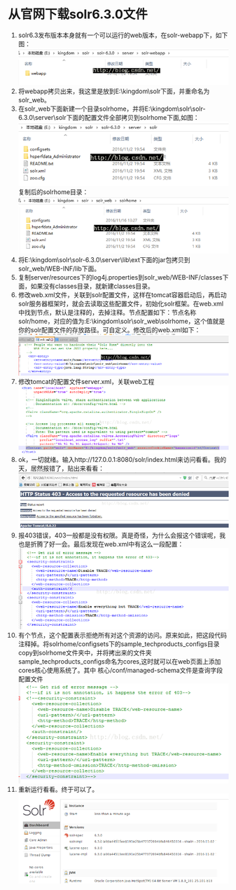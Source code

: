 # 从官网下载solr6.3.0文件
1. solr6.3发布版本本身就有一个可以运行的web版本，在solr-webapp下，如下图：<br>
![solr](/imgs/java/solr1.png)<br>
2. 将webapp拷贝出来，我这里是放到E:\kingdom\solr下面，并重命名为solr_web。
3. 在solr_web下面新建一个目录solrhome，并将E:\kingdom\solr\solr-6.3.0\server\solr下面的配置文件全部拷贝到solrhome下面,如图：<br>
![solr](/imgs/java/solr2.png)<br>
复制后的solrhome目录：<br>
![solr](/imgs/java/solr3.png)<br>
4. 将E:\kingdom\solr\solr-6.3.0\server\lib\ext下面的jar包拷贝到solr_web/WEB-INF/lib下面。
5. 复制server/resources下的log4j.properties到solr_web/WEB-INF/classes下面，如果没有classes目录，就新建classes目录。
6. 修改web.xml文件，关联到solr配置文件，这样在tomcat容器启动后，再启动solr服务器框架时，就会去读取这些配置文件，初始化solr框架。在web.xml中找到节点<env-entry>，默认是注释的，去掉注释。节点配置如下：节点名称solr/home，对应的值为:E:\kingdom\solr\solr_web\solrhome，这个值就是你的solr配置文件的存放路径。可自定义。修改后的web.xml如下：<br>
![solr](/imgs/java/solr4.png)<br>
7. 修改tomcat的配置文件server.xml，关联web工程<br>
![solr](/imgs/java/solr5.png)<br>
8. ok，一切就绪。输入http://127.0.0.1:8080/solr/index.html来访问看看。我的天，居然报错了，贴出来看看：<br>
![solr](/imgs/java/solr6.png)<br>
9. 报403错误，403一般都是没有权限。真是奇怪，为什么会报这个错误呢，我也是折腾了好一会。最后发现在web.xml中有这么一段配置：<br>
![solr](/imgs/java/solr7.png)<br>
10. 有个节点<auth-constraint />，这个配置表示拒绝所有对这个资源的访问。原来如此，把这段代码注释掉。将solrhome/configsets下的sample_techproducts_configs目录copy到solrhome文件夹中，并将拷出来的文件夹sample_techproducts_configs命名为cores,这时就可以在web页面上添加cores核心使用系统了。其中 核心/conf/managed-schema文件是查询字段配置文件<br>
![solr](/imgs/java/solr8.png)<br>
11. 重新运行看看。终于可以了。<br>
![solr](/imgs/java/solr9.png)<br>